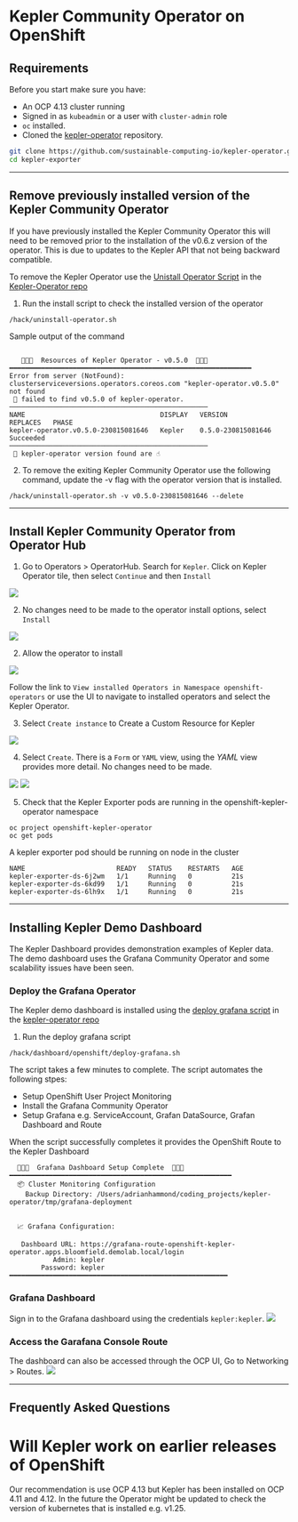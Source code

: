 # Kepler Community Operator on OpenShift

## Requirements

Before you start make sure you have:

- An OCP 4.13 cluster running
- Signed in as `kubeadmin` or a user with `cluster-admin` role
- `oc` installed.
- Cloned the [kepler-operator](https://github.com/sustainable-computing-io/kepler-operator/) repository.
```sh
git clone https://github.com/sustainable-computing-io/kepler-operator.git
cd kepler-exporter
```

---

## Remove previously installed version of the Kepler Community Operator

If you have previously installed the Kepler Community Operator this will need to be removed prior to the installation of the v0.6.z version of the operator. This is due to updates to the Kepler API that not being backward compatible. 

To remove the Kepler Operator use the [Unistall Operator Script](https://github.com/sustainable-computing-io/kepler-operator/blob/v1alpha1/hack/uninstall-operator.sh) in the [Kepler-Operator repo](https://github.com/sustainable-computing-io/kepler-operator)

1. Run the install script to check the installed version of the operator

```shell
/hack/uninstall-operator.sh
```

Sample output of the command
```console

   🔆🔆🔆  Resources of Kepler Operator - v0.5.0  🔆🔆🔆
━━━━━━━━━━━━━━━━━━━━━━━━━━━━━━━━━━━━━━━━━━━━━━━━━━━━━━━━━━━━━
Error from server (NotFound): clusterserviceversions.operators.coreos.com "kepler-operator.v0.5.0" not found
 🔔 failed to find v0.5.0 of kepler-operator.
──────────────────────────────────────────────────
NAME                                  DISPLAY   VERSION              REPLACES   PHASE
kepler-operator.v0.5.0-230815081646   Kepler    0.5.0-230815081646              Succeeded
──────────────────────────────────────────────────
 🔔 kepler-operator version found are ☝️

```

2. To remove the exiting Kepler Community Operator use the following command, update the -v flag with the operator version that is installed. 

```shell
/hack/uninstall-operator.sh -v v0.5.0-230815081646 --delete
```

---
## Install Kepler Community Operator from Operator Hub

1. Go to Operators > OperatorHub. Search for `Kepler`. Click on Kepler Operator tile, then select `Continue` and then `Install` 

![](../fig/ocp_installation/operator_installation_ocp_1_0.6.z.png)

2. No changes need to be made to the operator install options, select `Install`

![](../fig/ocp_installation/operator_installation_ocp_2_0.6.z.png)

2. Allow the operator to install

![](../fig/ocp_installation/operator_installation_ocp_3_0.6.z.png)

Follow the link to `View installed Operators in Namespace openshift-operators` or use the UI to navigate to installed operators and select the Kepler Operator.  

3. Select `Create instance` to Create a Custom Resource for Kepler 

![](../fig/ocp_installation/operator_installation_ocp_4_0.6.z.png)

4. Select `Create`. There is a `Form` or `YAML` view, using the *YAML* view provides more detail. No changes need to be made. 

![](../fig/ocp_installation/operator_installation_ocp_5a_0.6.z.png)
![](../fig/ocp_installation/operator_installation_ocp_5b_0.6.z.png)

5. Check that the Kepler Exporter pods are running in the openshift-kepler-operator namespace

```shell
oc project openshift-kepler-operator
oc get pods
```
A kepler exporter pod should be running on node in the cluster

```console
NAME                       READY   STATUS    RESTARTS   AGE
kepler-exporter-ds-6j2wm   1/1     Running   0          21s
kepler-exporter-ds-6kd99   1/1     Running   0          21s
kepler-exporter-ds-6lh9x   1/1     Running   0          21s
```

---
## Installing Kepler Demo Dashboard

The Kepler Dashboard provides demonstration examples of Kepler data. The demo dashboard uses the Grafana Community Operator and some scalability issues have been seen.  

### Deploy the Grafana Operator

The Kepler demo dashboard is installed using the [deploy grafana script](https://github.com/sustainable-computing-io/kepler-operator/blob/v1alpha1/hack/dashboard/openshift/deploy-grafana.sh) in the [kepler-operator repo](https://github.com/sustainable-computing-io/kepler-operator)

1. Run the deploy grafana script

```shell
/hack/dashboard/openshift/deploy-grafana.sh
```

The script takes a few minutes to complete. The script automates the following stpes:

* Setup OpenShift User Project Monitoring
* Install the Grafana Community Operator
* Setup Grafana e.g. ServiceAccount, Grafan DataSource, Grafan Dashboard and Route

When the script successfully completes it provides the OpenShift Route to the Kepler Dashboard

```console
  🔆🔆🔆  Grafana Dashboard Setup Complete  🔆🔆🔆
━━━━━━━━━━━━━━━━━━━━━━━━━━━━━━━━━━━━━━━━━━━━━━━━━━━━━━━━
  📦 Cluster Monitoring Configuration
    Backup Directory: /Users/adrianhammond/coding_projects/kepler-operator/tmp/grafana-deployment


  📈 Grafana Configuration:

   Dashboard URL: https://grafana-route-openshift-kepler-operator.apps.bloomfield.demolab.local/login
           Admin: kepler
        Password: kepler
━━━━━━━━━━━━━━━━━━━━━━━━━━━━━━━━━━━━━━━━━━━━━━━━━━━━━━━
```
### Grafana Dashboard
Sign in to the Grafana dashboard using the credentials `kepler:kepler`.
![](../fig/ocp_installation/operator_installation_ocp_6_0.6.z.png)


### Access the Garafana Console Route
The dashboard can also be accessed through the OCP UI, Go to Networking > Routes.
![](../fig/ocp_installation/operator_installation_ocp_7_0.6.z.png)


---

## Frequently Asked Questions

# Will Kepler work on earlier releases of OpenShift

Our recommendation is use OCP 4.13 but Kepler has been installed on OCP 4.11 and 4.12. In the future the Operator might be updated to check the version of kubernetes that is installed e.g. v1.25. 

